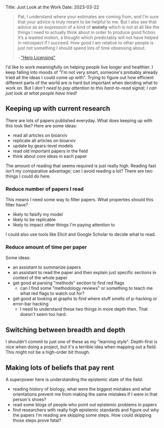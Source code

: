 Title: Just Look at the Work
Date: 2023-03-22

> Pat, I understand where your estimates are coming from, and I’m sure that your
> advice is truly meant to be helpful to me. But I also see that advice as an
> expression of a kind of **anxiety** which is not at all like the things I need to
> actually think about in order to produce good fiction. It’s a wasted motion, a
> thought which predictably will not have helped in retrospect if I succeed. How
> good I am relative to other people is just not something I should spend lots of
> time obsessing about.
>
> \- ["Hero Licensing"](https://www.lesswrong.com/posts/dhj9dhiwhq3DX6W8z/hero-licensing)

I'd like to work meaningfully on helping people live longer and healthier. I keep
falling into moods of "I'm not very smart,
someone's probably already tried all the ideas I could come up with". Trying to
figure out how efficient different
parts of the world are is hard but important when deciding what to work on. But I
_don't need to pay attention to this hard-to-read signal; I can just look at what
people have tried!_

## Keeping up with current research

There are lots of papers published everyday. What does keeping up with this look
like? Here are some ideas:

-   read all articles on bioarxiv
-   replicate all articles on bioarxiv
-   update by gears-level models
-   read old important papers in the field
-   think about core ideas in each paper

The amount of reading that seems required is just really high. Reading fast isn't
my comparative advantage; can I avoid reading a lot? There are two things I could
do here.

### Reduce number of papers I read

This means I need some way to filter papers. What properties should this filter
have?

-   likely to falsify my model
-   likely to be replicable
-   likely to impact other things I'm paying attention to

I could also use tools like Elicit and Google Scholar to decide what to read.

### Reduce amount of time per paper

Some ideas:

-   an assistant to summarize papers
-   an assistant to read the paper and then explain just specific sections in context
    of the whole paper
-   get good at parsing "methods" section to find red flags
    -   can I find some "methodology reviews" or something to teach me what red flags
        to watch out for?
-   get good at looking at graphs to find where stuff smells of p-hacking or error-bar
    hacking
    -   I need to understand these two things in more depth then. That doesn't seem
        too hard.

## Switching between breadth and depth

I shouldn't commit to just one of these as my "learning style". Depth-first is nice
when doing a project, but it's a terrible idea when mapping out a field. This might
not be a high-order bit though.

## Making lots of beliefs that pay rent

A superpower here is understanding the epistemic state of the field:

-   reading history of biology, what were the biggest mistakes and what orientations
    prevent me from making the same mistakes if I were in that person's shoes?
-   read some blogs of people who point out epistemic problems in papers
-   find researchers with really high epistemic standards and figure out why the papers
    I'm reading are skipping some steps. How could skipping those steps prove fatal?
